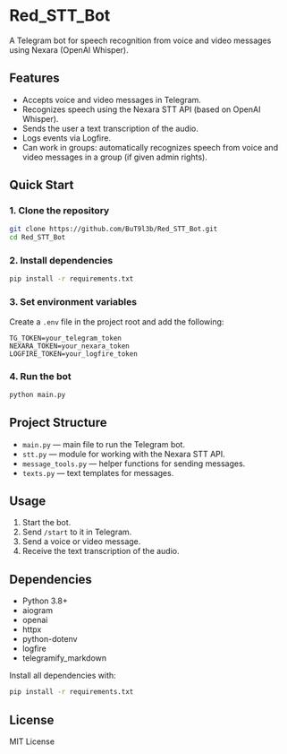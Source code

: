 # Red_STT_Bot

A Telegram bot for speech recognition from voice and video messages using Nexara (OpenAI Whisper).

## Features

- Accepts voice and video messages in Telegram.
- Recognizes speech using the Nexara STT API (based on OpenAI Whisper).
- Sends the user a text transcription of the audio.
- Logs events via Logfire.
- Can work in groups: automatically recognizes speech from voice and video messages in a group (if given admin rights).

## Quick Start

### 1. Clone the repository

```bash
git clone https://github.com/BuT9l3b/Red_STT_Bot.git
cd Red_STT_Bot
```

### 2. Install dependencies

```bash
pip install -r requirements.txt
```

### 3. Set environment variables

Create a `.env` file in the project root and add the following:

```
TG_TOKEN=your_telegram_token
NEXARA_TOKEN=your_nexara_token
LOGFIRE_TOKEN=your_logfire_token
```

### 4. Run the bot

```bash
python main.py
```

## Project Structure

- `main.py` — main file to run the Telegram bot.
- `stt.py` — module for working with the Nexara STT API.
- `message_tools.py` — helper functions for sending messages.
- `texts.py` — text templates for messages.

## Usage

1. Start the bot.
2. Send `/start` to it in Telegram.
3. Send a voice or video message.
4. Receive the text transcription of the audio.

## Dependencies

- Python 3.8+
- aiogram
- openai
- httpx
- python-dotenv
- logfire
- telegramify_markdown

Install all dependencies with:

```bash
pip install -r requirements.txt
```

## License

MIT License

